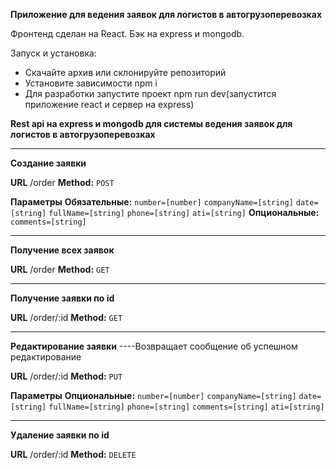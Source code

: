 **Приложение для ведения заявок для логистов в автогрузоперевозках**

Фронтенд сделан на React. Бэк на express и mongodb.

Запуск и установка:

- Скачайте архив или склонируйте репозиторий
- Установите зависимости npm i
- Для разработки запустите проект npm run dev(запустится приложение react и сервер на express)

**Rest api на express и mongodb для системы ведения заявок для логистов в автогрузоперевозках**
______________________________
**Создание заявки**

 **URL**
  /order
 **Method:**
  `POST`

   **Параметры**
    **Обязательные:**
    `number=[number]`
    `companyName=[string]`
     `date=[string]`
    `fullName=[string]`
    `phone=[string]`
    `ati=[string]`
    **Опциональные:**
    `comments=[string]`
______________________________
  **Получение всех заявок**

 **URL**
  /order
 **Method:**
  `GET`
______________________________
  **Получение заявки по id**

 **URL**
  /order/:id
**Method:**
  `GET`
______________________________
  **Редактирование заявки**
  ----Возвращает сообщение об успешном редактирование

 **URL**
  /order/:id
 **Method:**
  `PUT`

   **Параметры**
    **Опциональные:**
    `number=[number]`
    `companyName=[string]`
    `date=[string]`
    `fullName=[string]`
    `phone=[string]`
    `comments=[string]`
    `ati=[string]`
______________________________
  **Удаление заявки по id**

 **URL**
  /order/:id
 **Method:**
  `DELETE`
